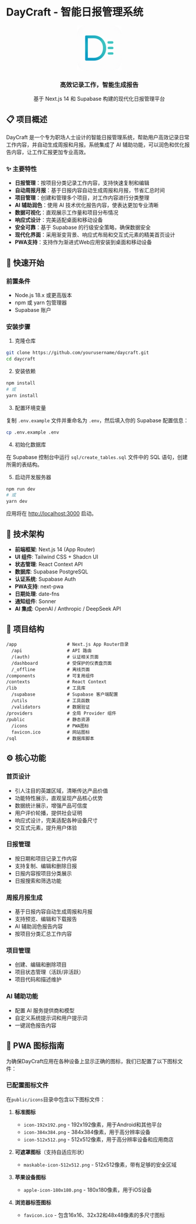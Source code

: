 # DayCraft - 智能日报管理系统

<div align="center">
  <img src="public/icons/icon-512x512.png" alt="DayCraft Logo" width="120" height="120" />
  <h3>高效记录工作，智能生成报告</h3>
  <p>基于 Next.js 14 和 Supabase 构建的现代化日报管理平台</p>
</div>

## 📋 项目概述

DayCraft 是一个专为职场人士设计的智能日报管理系统，帮助用户高效记录日常工作内容，并自动生成周报和月报。系统集成了 AI 辅助功能，可以润色和优化报告内容，让工作汇报更加专业高效。

### ✨ 主要特性

- **日报管理**：按项目分类记录工作内容，支持快速复制和编辑
- **自动周报月报**：基于日报内容自动生成周报和月报，节省汇总时间
- **项目管理**：创建和管理多个项目，对工作内容进行分类整理
- **AI 辅助润色**：使用 AI 技术优化报告内容，使表达更加专业清晰
- **数据可视化**：直观展示工作量和项目分布情况
- **响应式设计**：完美适配桌面和移动设备
- **安全可靠**：基于 Supabase 的行级安全策略，确保数据安全
- **现代化界面**：采用渐变背景、响应式布局和交互式元素的精美首页设计
- **PWA支持**：支持作为渐进式Web应用安装到桌面和移动设备

## 🚀 快速开始

### 前置条件

- Node.js 18.x 或更高版本
- npm 或 yarn 包管理器
- Supabase 账户

### 安装步骤

1. 克隆仓库

```bash
git clone https://github.com/yourusername/daycraft.git
cd daycraft
```

2. 安装依赖

```bash
npm install
# 或
yarn install
```

3. 配置环境变量

复制 `.env.example` 文件并重命名为 `.env`，然后填入你的 Supabase 配置信息：

```bash
cp .env.example .env
```

4. 初始化数据库

在 Supabase 控制台中运行 `sql/create_tables.sql` 文件中的 SQL 语句，创建所需的表结构。

5. 启动开发服务器

```bash
npm run dev
# 或
yarn dev
```

应用将在 [http://localhost:3000](http://localhost:3000) 启动。

## 🔧 技术架构

- **前端框架**: Next.js 14 (App Router)
- **UI 组件**: Tailwind CSS + Shadcn UI
- **状态管理**: React Context API
- **数据库**: Supabase PostgreSQL
- **认证系统**: Supabase Auth
- **PWA支持**: next-pwa
- **日期处理**: date-fns
- **通知组件**: Sonner
- **AI 集成**: OpenAI / Anthropic / DeepSeek API

## 📁 项目结构

```
/app                   # Next.js App Router目录
  /api                 # API 路由
  /(auth)              # 认证相关页面
  /dashboard           # 受保护的仪表盘页面
  /_offline            # 离线页面
/components            # 可复用组件
/contexts              # React Context
/lib                   # 工具库
  /supabase            # Supabase 客户端配置
  /utils               # 工具函数
  /validators          # 数据验证
/providers             # 全局 Provider 组件
/public                # 静态资源
  /icons               # PWA图标
  favicon.ico          # 网站图标
/sql                   # 数据库脚本
```

## ⚙️ 核心功能

### 首页设计

- 引人注目的英雄区域，清晰传达产品价值
- 功能特性展示，直观呈现产品核心优势
- 数据统计展示，增强产品可信度
- 用户评价轮播，提供社会证明
- 响应式设计，完美适配各种设备尺寸
- 交互式元素，提升用户体验

### 日报管理

- 按日期和项目记录工作内容
- 支持复制、编辑和删除日报
- 日报内容按项目分类展示
- 日报搜索和筛选功能

### 周报月报生成

- 基于日报内容自动生成周报和月报
- 支持预览、编辑和下载报告
- AI 辅助润色报告内容
- 按项目分类汇总工作内容

### 项目管理

- 创建、编辑和删除项目
- 项目状态管理（活跃/非活跃）
- 项目代码和描述维护

### AI 辅助功能

- 配置 AI 服务提供商和模型
- 自定义系统提示词和用户提示词
- 一键润色报告内容

## 📱 PWA 图标指南

为确保DayCraft应用在各种设备上显示正确的图标，我们已配置了以下图标文件：

### 已配置图标文件

在`public/icons`目录中包含以下图标文件：

1. **标准图标**
   - `icon-192x192.png` - 192x192像素，用于Android和其他平台
   - `icon-384x384.png` - 384x384像素，用于高分辨率设备
   - `icon-512x512.png` - 512x512像素，用于高分辨率设备和应用商店

2. **可遮罩图标**（支持自适应形状）
   - `maskable-icon-512x512.png` - 512x512像素，带有足够的安全区域
   
3. **苹果设备图标**
   - `apple-icon-180x180.png` - 180x180像素，用于iOS设备

4. **浏览器标签图标**
   - `favicon.ico` - 包含16x16、32x32和48x48像素的多尺寸图标